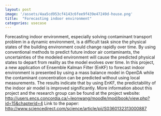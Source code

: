 ```yaml
---
layout: post
image: '/assets/4aa5cd953cf4143c6fee9f439e47249d-house.png'
title:  "Forecasting indoor environment"
categories: usecase
---
```


Forecasting indoor environment, especially solving contaminant transport problem in a dynamic environment, is a difficult task since the physical states of the building environment could change rapidly over time. By using conventional methods to predict future indoor air contaminants, the uncertainties of the modeled environment will cause the predicted physical states to depart from reality as the model evolves over time.
In this project, a new application of Ensemble Kalman Filter (EnKF) to forecast indoor environment is presented by using a mass balance model in OpenDA while the contaminant concentration can be predicted without using local measurements. The results indicate that by using EnKF, the predictability of the indoor air model is improved significantly.
More information about this project and the research group can be found at the project website:
http://users.encs.concordia.ca/~leonwang/moodle/mod/book/view.php?id=15&chapterid=4
Link to the paper:
http://www.sciencedirect.com/science/article/pii/S0360132313000887
